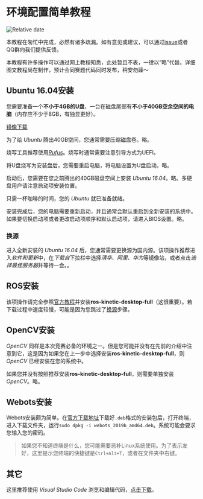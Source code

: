 # 环境配置简单教程

![Relative date](https://img.shields.io/date/1568993346)

本教程在匆忙中完成，必然有诸多疏漏。如有意见或建议，可以通过[issue](https://github.com/Sciroccogti/SEURoboCup2019Kidsize/issues)或者QQ群向我们提供反馈。

本教程有许多操作可以通过网上教程知悉，此处暂且不表，一律以“略”代替。详细图文教程尚在制作，预计会同赛题代码同时发布，稍安勿躁～

## Ubuntu 16.04安装

您需要准备一个**不小于4GB的U盘**，一台在磁盘尾部有**不小于40GB空余空间的电脑**（内存应不少于8GB，有独显更好）。

[镜像下载](http://releases.ubuntu.com/16.04/ubuntu-16.04.6-desktop-amd64.iso)

为了给 *Ubuntu* 腾出40GB空间，您通常需要压缩磁盘卷。略。

烧写工具推荐使用[*Rufus*](https://rufus.ie/)。烧写时通常需要注意引导方式为UEFI。

将U盘烧写为安装盘后，您需要重启电脑，将电脑设置为U盘启动。略。

启动后，您需要在您之前腾出的40GB磁盘空间上安装 *Ubuntu 16.04*。略。多硬盘用户请注意启动项安装位置。

只需一杯咖啡的时间，您的 *Ubuntu* 就已准备就绪。

安装完成后，您的电脑需要重新启动，并且通常会默认重启到全新安装的系统中。如果要切换启动项或者更改启动项顺序和默认启动项，请进入BIOS设置。略。

### 换源

进入全新安装的 *Ubuntu 16.04* 后，您通常需要更换源为国内源。该项操作推荐进入*软件和更新*中，在*下载自*下拉栏中选择*清华、阿里、华为*等镜像站，或者点击*选择最佳服务器*并等待一会。。

## ROS安装

该项操作请完全参照[官方教程](http://wiki.ros.org/kinetic/Installation/Ubuntu)并安装**ros-kinetic-desktop-full**（这很重要）。若下载过程中速度较慢，可能是因为您跳过了[换源](#换源)步骤。

## OpenCV安装

*OpenCV* 同样是本次竞赛必备的环境之一。但是您可能并没有在先前的介绍中注意到它，这是因为如果您在上一步中选择安装**ros-kinetic-desktop-full**，则 *OpenCV* 已经安装在您的系统中。

如果您并没有按照推荐安装**ros-kinetic-desktop-full**，则需要单独安装 *OpenCV*。略。

## Webots安装

Webots安装颇为简单。在[官方下载地址](https://github.com/omichel/webots/releases/download/R2019b/webots_2019b_amd64.deb)下载好`.deb`格式的安装包后，打开终端，进入下载文件夹，运行`sudo dpkg -i webots_2019b_amd64.deb`。系统可能会要求您输入您的密码。

> 如果您不知道终端是什么，您可能需要恶补Linux系统使用。为了表示友好，这里提示您终端的快捷键是`Ctrl+Alt+T`，或者在文件夹中右键。

## 其它

这里推荐使用 *Visual Studio Code* 浏览和编辑代码，[点击下载](https://az764295.vo.msecnd.net/stable/b37e54c98e1a74ba89e03073e5a3761284e3ffb0/code_1.38.1-1568209190_amd64.deb)。
